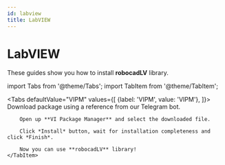 ```yaml
---
id: labview
title: LabVIEW
---
```



# LabVIEW

These guides show you how to install **robocadLV** library.  

import Tabs from '@theme/Tabs';
import TabItem from '@theme/TabItem';

<Tabs
    defaultValue="VIPM"
    values={[
        {label: 'VIPM', value: 'VIPM'},
    ]}>
    <TabItem value="VIPM">
        Download package using a reference from our Telegram bot. 

        Open up **VI Package Manager** and select the downloaded file.

        Click *Install* button, wait for installation completeness and click *Finish*.
        
        Now you can use **robocadLV** library!
    </TabItem>
</Tabs>

